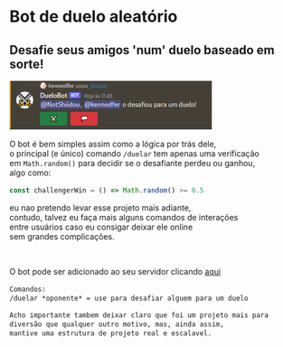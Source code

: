# Bot de duelo aleatório
## Desafie seus amigos 'num' duelo baseado em sorte!
![preview](https://github.com/kennedfer/duel-discord-bot/blob/master/preview/duel-message.png)

O bot é bem simples assim como a lógica por trás dele, <br>
o principal (e único) comando `/duelar` tem apenas uma verificação<br>
em `Math.random()` para decidir se o desafiante perdeu ou ganhou, <br>
algo como:

``` js
const challengerWin = () => Math.random() >= 0.5
```
eu nao pretendo levar esse projeto mais adiante, <br>
contudo, talvez eu faça mais alguns comandos de interações <br>
entre usuários caso eu consigar deixar ele online <br>
sem grandes complicações.

<br>

O bot pode ser adicionado ao seu servidor clicando
[aqui](https://discord.com/api/oauth2/authorize?client_id=1079152592254402661&permissions=2147494912&scope=bot)

```
Comandos:
/duelar *oponente* = use para desafiar alguem para um duelo
```
```
Acho importante tambem deixar claro que foi um projeto mais para
diversão que qualquer outro motivo, mas, ainda assim, 
mantive uma estrutura de projeto real e escalavel.
```
